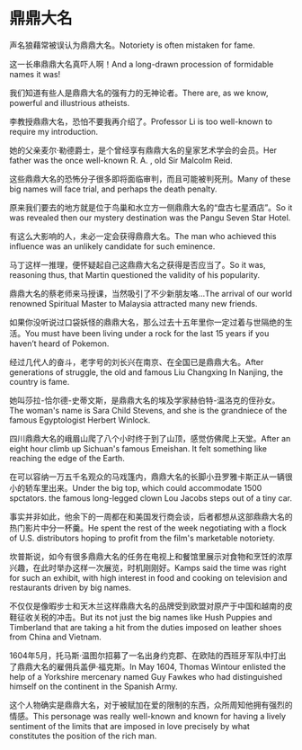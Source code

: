 # 鼎鼎大名

<p><span class="chinese">声名狼藉常被误认为鼎鼎大名。</span><span class="english">Notoriety is often mistaken for fame.</span></p>

<p><span class="chinese">这一长串鼎鼎大名真吓人啊！</span><span class="english">And a long-drawn procession of formidable names it was!</span></p>

<p><span class="chinese">我们知道有些人是鼎鼎大名的强有力的无神论者。</span><span class="english">There are, as we know, powerful and illustrious atheists.</span></p>

<p><span class="chinese">李教授鼎鼎大名，恐怕不要我再介绍了。</span><span class="english">Professor Li is too well-known to require my introduction.</span></p>

<p><span class="chinese">她的父亲麦尔·勒德爵士，是个曾经享有鼎鼎大名的皇家艺术学会的会员。</span><span class="english">Her father was the once well-known R. A. , old Sir Malcolm Reid.</span></p>

<p><span class="chinese">这些鼎鼎大名的恐怖分子很多即将面临审判，而且可能被判死刑。</span><span class="english">Many of these big names will face trial, and perhaps the death penalty.</span></p>

<p><span class="chinese">原来我们要去的地方就是位于鸟巢和水立方一侧鼎鼎大名的“盘古七星酒店”。</span><span class="english">So it was revealed then our mystery destination was the Pangu Seven Star Hotel.</span></p>

<p><span class="chinese">有这么大影响的人，未必一定会获得鼎鼎大名。</span><span class="english">The man who achieved this influence was an unlikely candidate for such eminence.</span></p>

<p><span class="chinese">马丁这样一推理，便怀疑起自己这鼎鼎大名之获得是否应当了。</span><span class="english">So it was, reasoning thus, that Martin questioned the validity of his popularity.</span></p>

<p><span class="chinese">鼎鼎大名的蔡老师来马授课，当然吸引了不少新朋友咯…</span><span class="english">The arrival of our world renowned Spiritual Master to Malaysia attracted many new friends.</span></p>

<p><span class="chinese">如果你没听说过口袋妖怪的鼎鼎大名，那么过去十五年里你一定过着与世隔绝的生活。</span><span class="english">You must have been living under a rock for the last 15 years if you haven’t heard of Pokemon.</span></p>

<p><span class="chinese">经过几代人的奋斗，老字号的刘长兴在南京、在全国已是鼎鼎大名。</span><span class="english">After generations of struggle, the old and famous Liu Changxing In Nanjing, the country is fame.</span></p>

<p><span class="chinese">她叫莎拉-恰尔德-史蒂文斯，是鼎鼎大名的埃及学家赫伯特-温洛克的侄孙女。</span><span class="english">The woman's name is Sara Child Stevens, and she is the grandniece of the famous Egyptologist Herbert Winlock.</span></p>

<p><span class="chinese">四川鼎鼎大名的峨眉山爬了八个小时终于到了山顶，感觉仿佛爬上天堂。</span><span class="english">After an eight hour climb up Sichuan's famous Emeishan. It felt something like reaching the edge of the Earth.</span></p>

<p><span class="chinese">在可以容纳一万五千名观众的马戏篷内，鼎鼎大名的长脚小丑罗雅卡斯正从一辆很小的轿车里出来。</span><span class="english">Under the big top, which could accommodate 1500 spctators. the famous long-legged clown Lou Jacobs steps out of a tiny car.</span></p>

<p><span class="chinese">事实并非如此，他余下的一周都在和美国发行商会谈，后者都想从这部鼎鼎大名的热门影片中分一杯羹。</span><span class="english">He spent the rest of the week negotiating with a flock of U.S. distributors hoping to profit from the film's marketable notoriety.</span></p>

<p><span class="chinese">坎普斯说，如今有很多鼎鼎大名的任务在电视上和餐馆里展示对食物和烹饪的浓厚兴趣，在此时举办这样一次展览，时机刚刚好。</span><span class="english">Kamps said the time was right for such an exhibit, with high interest in food and cooking on television and restaurants driven by big names.</span></p>

<p><span class="chinese">不仅仅是像暇步士和天木兰这样鼎鼎大名的品牌受到欧盟对原产于中国和越南的皮鞋征收关税的冲击。</span><span class="english">But its not just the big names like Hush Puppies and Timberland that are taking a hit from the duties imposed on leather shoes from China and Vietnam.</span></p>

<p><span class="chinese">1604年5月，托马斯·温图尔招募了一名出身约克郡、在欧陆的西班牙军队中打出了鼎鼎大名的雇佣兵盖伊·福克斯。</span><span class="english">In May 1604, Thomas Wintour enlisted the help of a Yorkshire mercenary named Guy Fawkes who had distinguished himself on the continent in the Spanish Army.</span></p>

<p><span class="chinese">这个人物确实是鼎鼎大名，对于被赋加在爱的限制的东西，众所周知他拥有强烈的情感。</span><span class="english">This personage was really well-known and known for having a lively sentiment of the limits that are imposed in love precisely by what constitutes the position of the rich man.</span></p>

